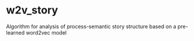 # w2v_story
Algorithm for analysis of process-semantic story structure based on a pre-learned word2vec model
